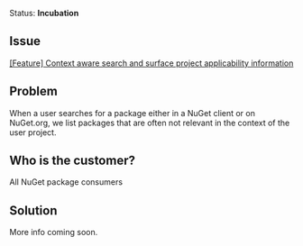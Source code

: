 Status: **Incubation**

## Issue
[[Feature] Context aware search and surface project applicability information](https://github.com/NuGet/Home/issues/5725)

## Problem
When a user searches for a package either in a NuGet client or on NuGet.org, we list packages that are often not relevant in the context of the user project. 

## Who is the customer?
All NuGet package consumers

## Solution
More info coming soon.
